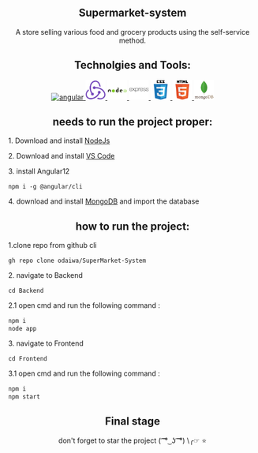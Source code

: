 <h2 align="center">Supermarket-system</h2>

<div align="center">A store selling various food and grocery products using the self-service method. </div>
<h2 align="center">Technolgies and Tools:</h2>
<p align="center"> <a href="https://angular.io" target="_blank" rel="noreferrer"> <img src="https://angular.io/assets/images/logos/angular/angular.svg" alt="angular" width="40" height="40"/> </a>
    <a href="https://redux.js.org" target="_blank" rel="noreferrer"> <img src="https://raw.githubusercontent.com/devicons/devicon/master/icons/redux/redux-original.svg" alt="redux" width="40" height="40"/> </a>
  <a href="https://nodejs.org" target="_blank" rel="noreferrer"> <img src="https://raw.githubusercontent.com/devicons/devicon/master/icons/nodejs/nodejs-original-wordmark.svg" alt="nodejs" width="40" height="40"/> </a> 
   <a href="https://expressjs.com" target="_blank" rel="noreferrer"> <img src="https://raw.githubusercontent.com/devicons/devicon/master/icons/express/express-original-wordmark.svg" alt="express" width="40" height="40"/> </a> 
  <a href="https://www.w3schools.com/css/" target="_blank" rel="noreferrer"> <img src="https://raw.githubusercontent.com/devicons/devicon/master/icons/css3/css3-original-wordmark.svg" alt="css3" width="40" height="40"/> </a> 
  <a href="https://www.w3.org/html/" target="_blank" rel="noreferrer"> <img src="https://raw.githubusercontent.com/devicons/devicon/master/icons/html5/html5-original-wordmark.svg" alt="html5" width="40" height="40"/> </a> 
  <a href="https://www.mongodb.com/" target="_blank" rel="noreferrer"> <img src="https://raw.githubusercontent.com/devicons/devicon/master/icons/mongodb/mongodb-original-wordmark.svg" alt="mongodb" width="40" height="40"/> </a>
 </p>

<h2 align="center">needs to run the project proper:</h2>
<div>
    <p>1. Download and install <a href="https://nodejs.org/dist/v16.13.1/node-v16.13.1-x64.msi">NodeJs</a>    </p>
</div>
<div>
    <p>2. Download and install <a href="https://code.visualstudio.com/download">VS Code</a> </p>
</div>
<div>
    <p>3. install Angular12  </p>

    npm i -g @angular/cli
</div>
<div>
    4. download and install <a href="https://www.mongodb.com/try/download/community">MongoDB</a> and import the database
    
    
<h2 align="center">how to run the project:</h2>
<div>
    <p>1.clone repo from github cli</p>
    
    gh repo clone odaiwa/SuperMarket-System
    
    
 </div>
<div>
    <p>2. navigate to Backend </p>
    
    
    cd Backend
    
    
</div>   
<div>
    <p>2.1 open cmd and run the following command : </p>  
    
    npm i
    node app
    
</div>

<div>
    <p>3. navigate to Frontend </p>  
    
    cd Frontend  
  
</div>
<div>
    <p>3.1 open cmd and run the following command : </p> 
    
    npm i   
    npm start
    
</div>
    
<h2 align="center">Final stage</h2>
<div align="center">
    <p>don't forget to star the project ( ͡ ͡° ͜ ʖ ͡ ͡°) \╭☞  ⭐</p>
</div>    
